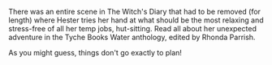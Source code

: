 There was an entire scene in The Witch's Diary that had to be removed (for length) where Hester tries her hand at what should be the most relaxing and stress-free of all her temp jobs, hut-sitting. Read all about her unexpected adventure in the Tyche Books Water anthology, edited by Rhonda Parrish.

As you might guess, things don't go exactly to plan!